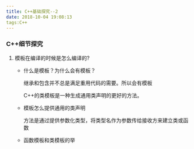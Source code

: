 ```yaml
---
title: C++基础探究--2
date: 2018-10-04 19:08:13
tags:C++
---
```


### C++细节探究

1. 模板在编译的时候是怎么编译的?

   - 什么是模板？为什么会有模板？

     继承和包含并不总是满足重用代码的需要。所以会有模板

     C++的类模板是一种生成通用类声明的更好的方法。

   - 模板怎么提供通用的类声明

     方法是通过提供参数化类型，将类型名作为参数传给接收方来建立类或函数

   - 函数模板和类模板的举

